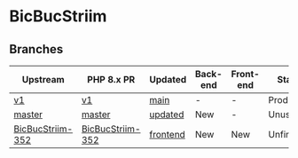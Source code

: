 # BicBucStriim

## Branches

| Upstream | PHP 8.x PR | Updated | Back-end | Front-end | Status | Release |
|----------|------------|---------|----------|-----------|--------|---------|
| [v1](https://github.com/mikespub-org/rvolz-BicBucStriim/tree/v1) | [v1](https://github.com/mikespub-org/rvolz-BicBucStriim/tree/v1) | [main](https://github.com/mikespub-org/rvolz-BicBucStriim/tree/main) | - | - | Production | [v1.6.5](https://github.com/mikespub-org/rvolz-BicBucStriim/releases/tag/v1.6.5) |
| [master](https://github.com/mikespub-org/rvolz-BicBucStriim/tree/master) | [master](https://github.com/mikespub-org/rvolz-BicBucStriim/tree/master) | [updated](https://github.com/mikespub-org/rvolz-BicBucStriim/tree/updated) | New | - | Unused | - |
| [BicBucStriim-352](https://github.com/mikespub-org/rvolz-BicBucStriim/tree/BicBucStriim-352) | [BicBucStriim-352](https://github.com/mikespub-org/rvolz-BicBucStriim/tree/BicBucStriim-352) | [frontend](https://github.com/mikespub-org/rvolz-BicBucStriim/tree/frontend) | New | New | Unfinished | - |

